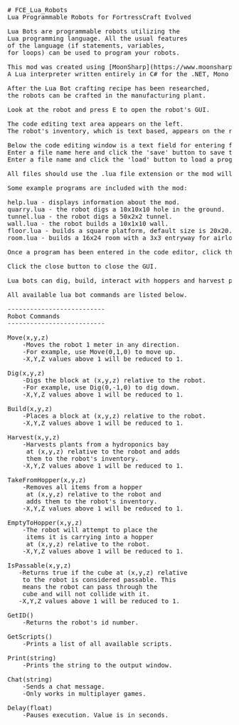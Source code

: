 <pre>
# FCE_Lua_Robots
Lua Programmable Robots for FortressCraft Evolved  

Lua Bots are programmable robots utilizing the
Lua programming language. All the usual features
of the language (if statements, variables,
for loops) can be used to program your robots.

This mod was created using [MoonSharp](https://www.moonsharp.org/)  
A Lua interpreter written entirely in C# for the .NET, Mono and Unity platforms.

After the Lua Bot crafting recipe has been researched,
the robots can be crafted in the manufacturing plant.

Look at the robot and press E to open the robot's GUI.

The code editing text area appears on the left.
The robot's inventory, which is text based, appears on the right.

Below the code editing window is a text field for entering file names.
Enter a file name here and click the 'save' button to save the file to disk.
Enter a file name and click the 'load' button to load a program.

All files should use the .lua file extension or the mod will not recognize them.

Some example programs are included with the mod:

help.lua - displays information about the mod.
quarry.lua - the robot digs a 10x10x10 hole in the ground.
tunnel.lua - the robot digs a 50x2x2 tunnel.
wall.lua - the robot builds a 10x1x10 wall.
floor.lua - builds a square platform, default size is 20x20.
room.lua - builds a 16x24 room with a 3x3 entryway for airlocks.

Once a program has been entered in the code editor, click the run button to start the program.

Click the close button to close the GUI.

Lua bots can dig, build, interact with hoppers and harvest plants from hydroponics bays.

All available lua bot commands are listed below.

--------------------------
Robot Commands
--------------------------

Move(x,y,z)
	-Moves the robot 1 meter in any direction.
	-For example, use Move(0,1,0) to move up.
	-X,Y,Z values above 1 will be reduced to 1.

Dig(x,y,z)
	-Digs the block at (x,y,z) relative to the robot.
	-For example, use Dig(0,-1,0) to dig down.
	-X,Y,Z values above 1 will be reduced to 1.

Build(x,y,z)
	-Places a block at (x,y,z) relative to the robot.
	-X,Y,Z values above 1 will be reduced to 1.

Harvest(x,y,z)
	-Harvests plants from a hydroponics bay
	 at (x,y,z) relative to the robot and adds 
	 them to the robot's inventory.
	-X,Y,Z values above 1 will be reduced to 1.

TakeFromHopper(x,y,z)
	-Removes all items from a hopper
	 at (x,y,z) relative to the robot and 
	 adds them to the robot's inventory.
	-X,Y,Z values above 1 will be reduced to 1.

EmptyToHopper(x,y,z)
	-The robot will attempt to place the
	 items it is carrying into a hopper
	 at (x,y,z) relative to the robot.
	-X,Y,Z values above 1 will be reduced to 1.
	
IsPassable(x,y,z)
   -Returns true if the cube at (x,y,z) relative
	to the robot is considered passable. This
	means the robot can pass through the
	cube and will not collide with it.
   -X,Y,Z values above 1 will be reduced to 1.

GetID()
	-Returns the robot's id number.

GetScripts()
	-Prints a list of all available scripts.

Print(string)
	-Prints the string to the output window.

Chat(string)
	-Sends a chat message.
	-Only works in multiplayer games.
	
Delay(float)
	-Pauses execution. Value is in seconds.
</pre>
